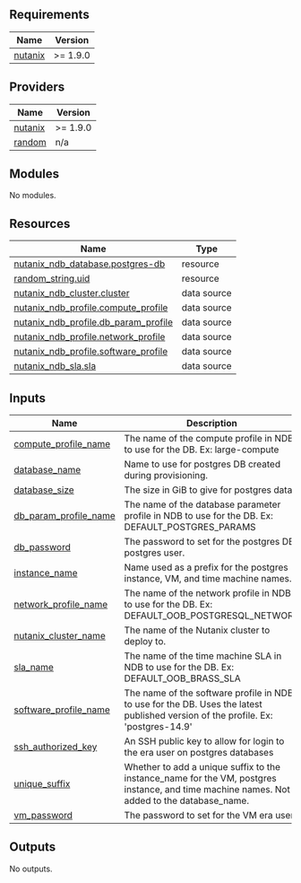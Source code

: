<!-- BEGIN_TF_DOCS -->
## Requirements

| Name | Version |
|------|---------|
| <a name="requirement_nutanix"></a> [nutanix](#requirement\_nutanix) | >= 1.9.0 |

## Providers

| Name | Version |
|------|---------|
| <a name="provider_nutanix"></a> [nutanix](#provider\_nutanix) | >= 1.9.0 |
| <a name="provider_random"></a> [random](#provider\_random) | n/a |

## Modules

No modules.

## Resources

| Name | Type |
|------|------|
| [nutanix_ndb_database.postgres-db](https://registry.terraform.io/providers/nutanix/nutanix/latest/docs/resources/ndb_database) | resource |
| [random_string.uid](https://registry.terraform.io/providers/hashicorp/random/latest/docs/resources/string) | resource |
| [nutanix_ndb_cluster.cluster](https://registry.terraform.io/providers/nutanix/nutanix/latest/docs/data-sources/ndb_cluster) | data source |
| [nutanix_ndb_profile.compute_profile](https://registry.terraform.io/providers/nutanix/nutanix/latest/docs/data-sources/ndb_profile) | data source |
| [nutanix_ndb_profile.db_param_profile](https://registry.terraform.io/providers/nutanix/nutanix/latest/docs/data-sources/ndb_profile) | data source |
| [nutanix_ndb_profile.network_profile](https://registry.terraform.io/providers/nutanix/nutanix/latest/docs/data-sources/ndb_profile) | data source |
| [nutanix_ndb_profile.software_profile](https://registry.terraform.io/providers/nutanix/nutanix/latest/docs/data-sources/ndb_profile) | data source |
| [nutanix_ndb_sla.sla](https://registry.terraform.io/providers/nutanix/nutanix/latest/docs/data-sources/ndb_sla) | data source |

## Inputs

| Name | Description | Type | Default | Required |
|------|-------------|------|---------|:--------:|
| <a name="input_compute_profile_name"></a> [compute\_profile\_name](#input\_compute\_profile\_name) | The name of the compute profile in NDB to use for the DB. Ex: large-compute | `string` | n/a | yes |
| <a name="input_database_name"></a> [database\_name](#input\_database\_name) | Name to use for postgres DB created during provisioning. | `string` | `"postgres"` | no |
| <a name="input_database_size"></a> [database\_size](#input\_database\_size) | The size in GiB to give for postgres data. | `string` | n/a | yes |
| <a name="input_db_param_profile_name"></a> [db\_param\_profile\_name](#input\_db\_param\_profile\_name) | The name of the database parameter profile in NDB to use for the DB. Ex: DEFAULT\_POSTGRES\_PARAMS | `string` | n/a | yes |
| <a name="input_db_password"></a> [db\_password](#input\_db\_password) | The password to set for the postgres DB postgres user. | `string` | n/a | yes |
| <a name="input_instance_name"></a> [instance\_name](#input\_instance\_name) | Name used as a prefix for the postgres instance, VM, and time machine names. | `string` | n/a | yes |
| <a name="input_network_profile_name"></a> [network\_profile\_name](#input\_network\_profile\_name) | The name of the network profile in NDB to use for the DB. Ex: DEFAULT\_OOB\_POSTGRESQL\_NETWORK | `string` | n/a | yes |
| <a name="input_nutanix_cluster_name"></a> [nutanix\_cluster\_name](#input\_nutanix\_cluster\_name) | The name of the Nutanix cluster to deploy to. | `string` | n/a | yes |
| <a name="input_sla_name"></a> [sla\_name](#input\_sla\_name) | The name of the time machine SLA in NDB to use for the DB. Ex: DEFAULT\_OOB\_BRASS\_SLA | `string` | n/a | yes |
| <a name="input_software_profile_name"></a> [software\_profile\_name](#input\_software\_profile\_name) | The name of the software profile in NDB to use for the DB. Uses the latest published version of the profile. Ex: 'postgres-14.9' | `string` | n/a | yes |
| <a name="input_ssh_authorized_key"></a> [ssh\_authorized\_key](#input\_ssh\_authorized\_key) | An SSH public key to allow for login to the era user on postgres databases | `string` | n/a | yes |
| <a name="input_unique_suffix"></a> [unique\_suffix](#input\_unique\_suffix) | Whether to add a unique suffix to the instance\_name for the VM, postgres instance, and time machine names. Not added to the database\_name. | `bool` | `true` | no |
| <a name="input_vm_password"></a> [vm\_password](#input\_vm\_password) | The password to set for the VM era user. | `string` | `null` | no |

## Outputs

No outputs.
<!-- END_TF_DOCS -->